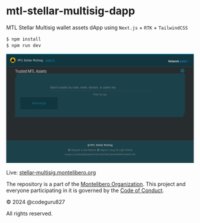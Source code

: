 # mtl-stellar-multisig-dapp

MTL Stellar Multisig wallet assets dApp using `Next.js` + `RTK` + `TailwindCSS`

```bash
$ npm install
$ npm run dev
```

![MTL Stellar Multisig](screenshot.png)

Live: [stellar-multisig.montelibero.org](https://stellar-multisig.montelibero.org)

The repository is a part of the [Montelibero Organization](https://github.com/montelibero-org). This project and everyone participating in it is governed by the [Code of Conduct](CODE_OF_CONDUCT.md).

&copy; 2024 @codeguru827

All rights reserved.
